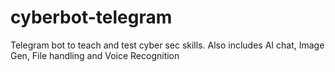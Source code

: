 # cyberbot-telegram

Telegram bot to teach and test cyber sec skills.
Also includes AI chat, Image Gen, File handling and Voice Recognition
